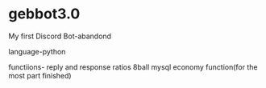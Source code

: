 # gebbot3.0

My first Discord Bot-abandond

language-python

functiions-
  reply and response
  ratios
  8ball
  mysql economy function(for the most part finished)
